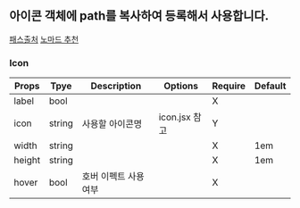 ## 아이콘 객체에 path를 복사하여 등록해서 사용합니다.

[패스출처](https://material.io/tools/icons/?style=baseline)
[노마드 추천](https://icomoon.io/app/#/select)

### Icon

| Props  | Tpye   | Description          | Options       | Require | Default |
| ------ | ------ | -------------------- | ------------- | ------- | ------- |
| label  | bool   |                      |               | X       |         |
| icon   | string | 사용할 아이콘명      | icon.jsx 참고 | Y       |         |
| width  | string |                      |               | X       | 1em     |
| height | string |                      |               | X       | 1em     |
| hover  | bool   | 호버 이펙트 사용여부 |               | X       |         |
